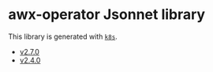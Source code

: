 # awx-operator Jsonnet library

This library is generated with [`k8s`](https://github.com/jsonnet-libs/k8s).

- [v2.7.0](v2.7.0/README.md)
- [v2.4.0](v2.4.0/README.md)
